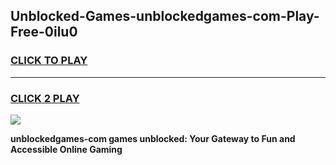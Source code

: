 
## Unblocked-Games-unblockedgames-com-Play-Free-0ilu0
<h3>
<a href="https://premium76.site?title=unblockedgames-com&ref=18A">CLICK TO PLAY</a></h3>
<hr>

<h3>
<a href="https://premium76.site?title=unblockedgames-com&ref=18A">CLICK 2 PLAY</a>
  
</h3>

<a href="https://premium76.site?title=unblockedgames-com&ref=18A"><img src="https://clearcache.store/games.png"></a>


**unblockedgames-com games unblocked: Your Gateway to Fun and Accessible Online Gaming**
